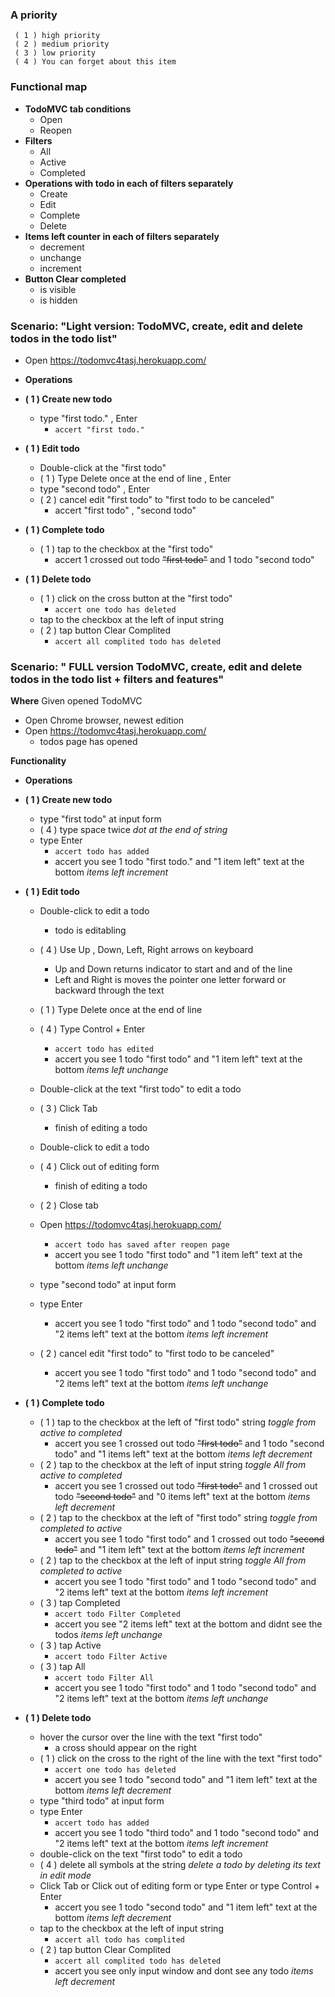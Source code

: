 ### A priority ###
     ( 1 ) high priority
     ( 2 ) medium priority
     ( 3 ) low priority
     ( 4 ) You can forget about this item
  
### Functional map ###
* **TodoMVC tab conditions**
    - Open
    - Reopen 
* **Filters**
    - All
    - Active
    - Completed
* **Operations with todo in each of filters separately**
    - Create 
    - Edit 
    - Complete 
    - Delete 
* **Items left counter in each of filters separately**
    - decrement
    - unchange
    - increment
* **Button Clear completed**
    - is visible
    - is hidden
  
  
  
### Scenario: "Light version: TodoMVC, create, edit and delete todos in the todo list" ###

* Open https://todomvc4tasj.herokuapp.com/
* **Operations**

 * **( 1 ) Create new todo** 
   * type "first todo." , Enter 
       + `accert "first todo."`
 * **( 1 ) Edit todo** 
   * Double-click at the "first todo"
   * ( 1 ) Type Delete once at the end of line  , Enter
   * type "second todo" , Enter
   * ( 2 ) cancel edit "first todo" to "first todo to be canceled" 
     - accert "first todo" ,  "second todo"
     
* **( 1 ) Complete todo** 
  * ( 1 ) tap to the checkbox at the "first todo"
    - accert 1 crossed out todo ~~"first todo"~~ and 1 todo "second todo"
* **( 1 ) Delete todo** 
  * ( 1 ) click on the cross button at the "first todo"
       + `accert one todo has deleted` 
  * tap to the checkbox at the left of input string
  * ( 2 ) tap button Clear Complited 
      + `accert all complited todo has deleted`
  
  
### Scenario: " FULL version TodoMVC, create, edit and delete todos in the todo list + filters and features" ###

**Where** Given opened TodoMVC
* Open Chrome browser, newest edition
* Open https://todomvc4tasj.herokuapp.com/
  - todos page has opened
  
**Functionality**
* **Operations**

 * **( 1 ) Create new todo** 
   * type "first todo" at input form
   * ( 4 ) type space twice  *dot at the end of string*
   * type Enter
       + `accert todo has added`
     - accert you see 1 todo "first todo." and "1 item left" text at the bottom  *items left increment*
 * **( 1 ) Edit todo** 
   * Double-click to edit a todo
     - todo is editabling
   * ( 4 ) Use Up , Down, Left, Right arrows on keyboard 
     - Up and Down returns indicator to start and and of the line
     - Left and Right is moves the pointer one letter forward or backward through the text
   * ( 1 ) Type Delete once at the end of line  
   * ( 4 ) Type Control + Enter 
       + `accert todo has edited`
     - accert you see 1 todo "first todo" and "1 item left" text at the bottom  *items left unchange*
   * Double-click at the text "first todo" to edit a todo
   * ( 3 ) Click Tab 
     - finish of editing a todo
   * Double-click to edit a todo
   * ( 4 ) Click out of editing form 
     - finish of editing a todo

   * ( 2 ) Close tab  
   * Open https://todomvc4tasj.herokuapp.com/
       + `accert todo has saved after reopen page` 
     - accert you see 1 todo "first todo" and "1 item left" text at the bottom *items left unchange*
   * type "second todo" at input form
   * type Enter
     - accert you see 1 todo "first todo" and 1 todo "second todo" and "2 items left" text at the bottom *items left increment*
   * ( 2 ) cancel edit "first todo" to "first todo to be canceled" 
     - accert you see 1 todo "first todo" and 1 todo "second todo" and "2 items left" text at the bottom *items left unchange*
     
* **( 1 ) Complete todo** 
  * ( 1 ) tap to the checkbox at the left of "first todo" string   *toggle from active to completed*
    - accert you see 1 crossed out todo ~~"first todo"~~ and 1 todo "second todo" and "1 items left" text at the bottom *items left decrement*
  * ( 2 ) tap to the checkbox at the left of input string   *toggle All from active to completed*
    - accert you see 1 crossed out todo ~~"first todo"~~ and 1 crossed out todo ~~"second todo"~~ and "0 items left" text at the bottom *items left decrement*
  * ( 2 ) tap to the checkbox at the left of "first todo" string   *toggle from completed to active*
    - accert you see 1 todo "first todo" and 1 crossed out todo ~~"second todo"~~ and "1 item left" text at the bottom *items left increment*
  * ( 2 ) tap to the checkbox at the left of input string   *toggle All from completed to active*
    - accert you see 1 todo "first todo" and 1 todo "second todo" and "2 items left" text at the bottom *items left increment*
  * ( 3 ) tap Completed  
       + `accert todo Filter Completed`
    - accert you see "2 items left" text at the bottom and didnt see the todos *items left unchange*
  * ( 3 ) tap Active 
       + `accert todo Filter Active` 
  * ( 3 ) tap All 
       + `accert todo Filter All`
    - accert you see 1 todo "first todo" and 1 todo "second todo" and "2 items left" text at the bottom *items left unchange*
* **( 1 ) Delete todo** 
  * hover the cursor over the line with the text "first todo"
    - a cross should appear on the right
  * ( 1 ) click on the cross to the right of the line with the text "first todo" 
       + `accert one todo has deleted` 
    - accert you see 1 todo "second todo" and "1 item left" text at the bottom *items left decrement*
  * type "third todo" at input form
  * type Enter
       + `accert todo has added`
     - accert you see 1 todo "third todo" and 1 todo "second todo" and "2 items left" text at the bottom *items left increment*
  * double-click on the text "first todo" to edit a todo
  * ( 4 ) delete all symbols at the string *delete a todo by deleting its text in edit mode* 
  * Click Tab or Click out of editing form or type Enter or type Control + Enter 
    - accert you see 1 todo "second todo" and "1 item left" text at the bottom *items left decrement*
  * tap to the checkbox at the left of input string
      + `accert all todo has complited`  
  * ( 2 ) tap button Clear Complited 
      + `accert all complited todo has deleted`
    - accert you see only input window and dont see any todo *items left decrement*
  
